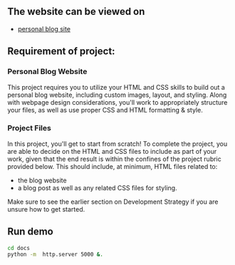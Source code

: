 ## The website can be viewed on

* [personal blog site](https://ruxiz2020.github.io/frontend_proj1_blog/#)


## Requirement of project:

### Personal Blog Website

This project requires you to utilize your HTML and CSS skills to build out a personal blog website, including custom images, layout, and styling. Along with webpage design considerations, you'll work to appropriately structure your files, as well as use proper CSS and HTML formatting & style.

### Project Files
In this project, you'll get to start from scratch! To complete the project, you are able to decide on the HTML and CSS files to include as part of your work, given that the end result is within the confines of the project rubric provided below. This should include, at minimum, HTML files related to:

* the blog website
* a blog post
as well as any related CSS files for styling.

Make sure to see the earlier section on Development Strategy if you are unsure how to get started.

## Run demo

`````bash
cd docs
python -m  http.server 5000 &.
`````
